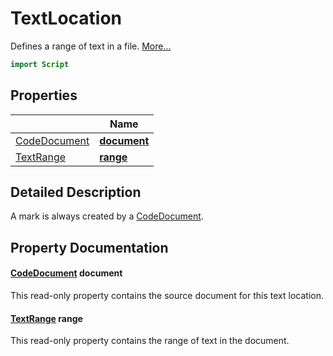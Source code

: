 # TextLocation

Defines a range of text in a file. [More...](#detailed-description)

```qml
import Script
```

## Properties

| | Name |
|-|-|
|[CodeDocument](../script/codedocument.md)|**[document](#document)**|
|[TextRange](../script/textrange.md)|**[range](#range)**|

## Detailed Description

A mark is always created by a [CodeDocument](codedocument.md).

## Property Documentation

#### <a name="document"></a>[CodeDocument](../script/codedocument.md) **document**

This read-only property contains the source document for this text location.

#### <a name="range"></a>[TextRange](../script/textrange.md) **range**

This read-only property contains the range of text in the document.
